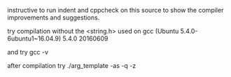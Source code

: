 instructive to run indent and cppcheck on this source to show the compiler improvements and suggestions.

try compilation without the <string.h>
used on 
gcc (Ubuntu 5.4.0-6ubuntu1~16.04.9) 5.4.0 20160609

and try 
gcc -v

after compilation try
./arg_template  -as -q -z



